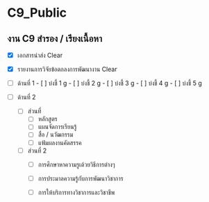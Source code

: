 # C9_Public
## งาน C9 สำรอง / เรียงเนื้อหา 

  - [x]  เอกสารนำส่ง Clear
  - [x]  รายงานการวิจัยข้อตกลงการพัฒนางาน Clear
 
  - [ ] ด้านที่ 1 
        - [ ]  บ่งชี้ 1 g
        - [ ]  บ่งชี้ 2 g
        - [ ]  บ่งชี้ 3 g
        - [ ]  บ่งชี้ 4 g
        - [ ]  บ่งชี้ 5 g
        
  - [ ]  ด้านที่ 2
       - [ ]  ส่วนที่ 
             - [ ]  หลักสูตร
             - [ ]  แผนจัดการเรียนรู้
             - [ ]  สื่อ / นวัฒกรรม
             - [ ]  แฟ้มผลงานคัดสรรค
             
        - [ ]  ส่วนที่ 2
             - [ ]  การศึกษาหาความรูเด้วยวิธีการต่างๆ
             - [ ]  การประมาลความรู้กับการพัฒนาวิชาการ
             - [ ]  การให้บริการทางวิชาการและวิชาชีพ
              
